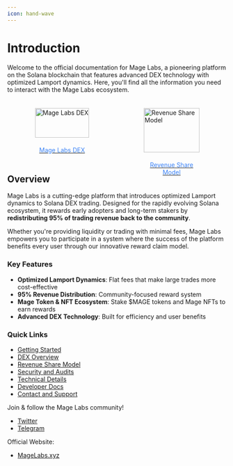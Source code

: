 ```yaml
---
icon: hand-wave
---
```


# Introduction

Welcome to the official documentation for Mage Labs, a pioneering platform on the Solana blockchain that features advanced DEX technology with optimized Lamport dynamics. Here, you'll find all the information you need to interact with the Mage Labs ecosystem.

<style>
  .flex-container {
    display: flex;
    justify-content: space-around;
    width: 100%;
    max-width: 100%;
    background: transparent;
    border: none;
  }
  .flex-cell {
    display: flex;
    flex-direction: column;
    align-items: center;
    width: 33.33%;
    padding: 20px;
    box-sizing: border-box;
  }
  .flex-cell img {
    max-width: 200px;
    width: 100%;
    margin-bottom: 10px;
  }
  .flex-cell .text {
    text-align: center;
    color: #3B82F6;
    padding: 10px;
    margin-top: auto;
  }
</style>
<div class="flex-container">
  <div class="flex-cell">
    <a href="/dex/understanding-the-dex">
      <img src="/assets/mage-labs-banner.png" alt="Mage Labs DEX">
      <div class="text">Mage Labs DEX</div>
    </a>
  </div>
  <div class="flex-cell">
    <a href="/getting-started/revenue-share">
      <img src="/assets/mage-revenue-share.jpg" alt="Revenue Share Model">
      <div class="text">Revenue Share Model</div>
    </a>
  </div>
</div>

## Overview

Mage Labs is a cutting-edge platform that introduces optimized Lamport dynamics to Solana DEX trading. Designed for the rapidly evolving Solana ecosystem, it rewards early adopters and long-term stakers by **redistributing 95% of trading revenue back to the community**.

Whether you're providing liquidity or trading with minimal fees, Mage Labs empowers you to participate in a system where the success of the platform benefits every user through our innovative reward claim model.

### Key Features

* **Optimized Lamport Dynamics**: Flat fees that make large trades more cost-effective
* **95% Revenue Distribution**: Community-focused reward system
* **Mage Token & NFT Ecosystem**: Stake $MAGE tokens and Mage NFTs to earn rewards
* **Advanced DEX Technology**: Built for efficiency and user benefits

### Quick Links

* [Getting Started](getting-started/introduction-to-mage-labs.md)
* [DEX Overview](dex/understanding-the-dex.md)
* [Revenue Share Model](getting-started/revenue-share.md)
* [Security and Audits](security-and-audits/security-measures.md)
* [Technical Details](technical-details/smart-contract-architecture.md)
* [Developer Docs](developer-docs/api-reference.md)
* [Contact and Support](contact-and-support.md)

Join & follow the Mage Labs community!

* [Twitter](https://x.com/magelabsxyz)
* [Telegram](https://t.me/magelabs)

Official Website:
* [MageLabs.xyz](https://magelabs.xyz)
